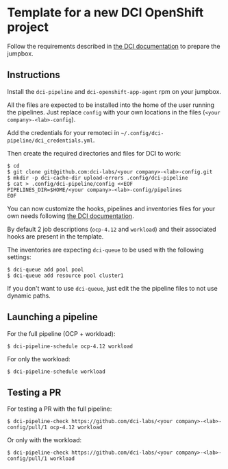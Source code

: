 # Template for a new DCI OpenShift project

Follow the requirements described in [the DCI
documentation](https://docs.distributed-ci.io/dci-openshift-agent/#systems-requirements)
to prepare the jumpbox.

## Instructions

Install the `dci-pipeline` and `dci-openshift-app-agent` rpm on your jumpbox.

All the files are expected to be installed into the home of the user
running the pipelines. Just replace `config` with your own locations
in the files (`<your company>-<lab>-config`).

Add the credentials for your remoteci in `~/.config/dci-pipeline/dci_credentials.yml`.

Then create the required directories and files for DCI to work:

```ShellSession
$ cd
$ git clone git@github.com:dci-labs/<your company>-<lab>-config.git
$ mkdir -p dci-cache-dir upload-errors .config/dci-pipeline
$ cat > .config/dci-pipeline/config <<EOF
PIPELINES_DIR=$HOME/<your company>-<lab>-config/pipelines
EOF
```

You can now customize the hooks, pipelines and inventories files for
your own needs following [the DCI documentation](https://docs.distributed-ci.io/).

By default 2 job descriptions (`ocp-4.12` and `workload`) and their
associated hooks are present in the template.

The inventories are expecting `dci-queue` to be used with the
following settings:

```ShellSession
$ dci-queue add pool pool
$ dci-queue add resource pool cluster1
```

If you don't want to use `dci-queue`, just edit the the pipeline files
to not use dynamic paths.

## Launching a pipeline

For the full pipeline (OCP + workload):

```ShellSession
$ dci-pipeline-schedule ocp-4.12 workload
```

For only the workload:

```ShellSession
$ dci-pipeline-schedule workload
```

## Testing a PR

For testing a PR with the full pipeline:

```ShellSession
$ dci-pipeline-check https://github.com/dci-labs/<your company>-<lab>-config/pull/1 ocp-4.12 workload
```

Or only with the workload:

```ShellSession
$ dci-pipeline-check https://github.com/dci-labs/<your company>-<lab>-config/pull/1 workload
```
